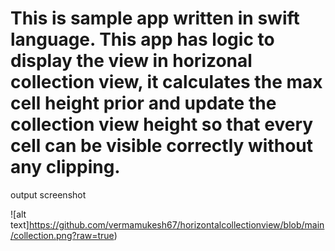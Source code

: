 # This is sample app written in swift language. This app has logic to display the view in horizonal collection view, it calculates the max cell height prior and update the collection view height so that every cell can be visible correctly without any clipping.



output screenshot

![alt text]https://github.com/vermamukesh67/horizontalcollectionview/blob/main/collection.png?raw=true)
